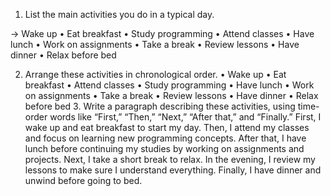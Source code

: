 1. List the main activities you do in a typical day.

-> Wake up • Eat breakfast • Study programming • Attend classes • Have lunch • Work on assignments • Take a break • Review lessons • Have dinner • Relax before bed




2. Arrange these activities in chronological order. • Wake up • Eat breakfast • Attend classes • Study programming • Have lunch • Work on assignments • Take a break • Review lessons • Have dinner • Relax before bed 3. Write a paragraph describing these activities, using time-order words like “First,” “Then,” “Next,” “After that,” and “Finally.” First, I wake up and eat breakfast to start my day. Then, I attend my classes and focus on learning new programming concepts. After that, I have lunch before continuing my studies by working on assignments and projects. Next, I take a short break to relax. In the evening, I review my lessons to make sure I understand everything. Finally, I have dinner and unwind before going to bed.